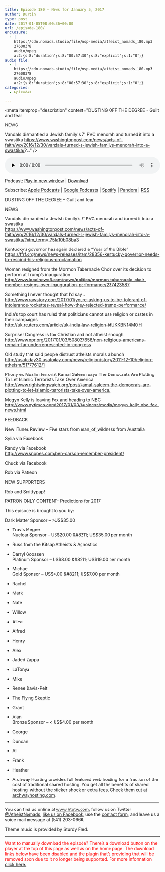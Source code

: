 ```yaml
---
title: ﻿Episode 180 – News for January 5, 2017
author: Dustin
type: post
date: 2017-01-05T08:00:36+00:00
url: /﻿episode-180/
enclosure:
  - |
    https://cdn.nomads.studio/file/nsp-media/atheist_nomads_180.mp3
    27600378
    audio/mpeg
    a:2:{s:8:"duration";s:8:"00:57:30";s:8:"explicit";s:1:"0";}
audio_file:
  - |
    https://cdn.nomads.studio/file/nsp-media/atheist_nomads_180.mp3
    27600378
    audio/mpeg
    a:2:{s:8:"duration";s:8:"00:57:30";s:8:"explicit";s:1:"0";}
categories:
  - Episodes

---
```

<div itemscope itemtype="http://schema.org/AudioObject">
  <meta itemprop="name" content="﻿Episode 180 &#8211; News for January 5, 2017" />
  
  <meta itemprop="uploadDate" content="2017-01-05T01:00:36-07:00" />
  
  <meta itemprop="encodingFormat" content="audio/mpeg" />
  
  <meta itemprop="duration" content="PT57M30S" />
  
  <meta itemprop="description" content="DUSTING OFF THE DEGREE - Guilt and fear

NEWS

Vandals dismantled a Jewish family's 7' PVC menorah and turned it into a swastika
https://www.washingtonpost.com/news/acts-of-faith/wp/2016/12/30/vandals-turned-a-jewish-familys-menorah-into-a-swastika/?..." />
  
  <meta itemprop="contentUrl" content="https://dts.podtrac.com/redirect.mp3/cdn.nomads.studio/file/nsp-media/atheist_nomads_180.mp3" />
  
  <meta itemprop="contentSize" content="26.3" />
  </p> 
  
  <div class="powerpress_player" id="powerpress_player_8442">
    <audio class="wp-audio-shortcode" id="audio-1393-186" preload="none" style="width: 100%;" controls="controls"><source type="audio/mpeg" src="https://dts.podtrac.com/redirect.mp3/cdn.nomads.studio/file/nsp-media/atheist_nomads_180.mp3?_=186" /><a href="https://dts.podtrac.com/redirect.mp3/cdn.nomads.studio/file/nsp-media/atheist_nomads_180.mp3">https://dts.podtrac.com/redirect.mp3/cdn.nomads.studio/file/nsp-media/atheist_nomads_180.mp3</a></audio>
  </div>
</div>

<p class="powerpress_links powerpress_links_mp3">
  Podcast: <a href="https://dts.podtrac.com/redirect.mp3/cdn.nomads.studio/file/nsp-media/atheist_nomads_180.mp3" class="powerpress_link_pinw" target="_blank" title="Play in new window" onclick="return powerpress_pinw('https://htotw.com/?powerpress_pinw=1393-podcast');" rel="nofollow">Play in new window</a> | <a href="https://dts.podtrac.com/redirect.mp3/cdn.nomads.studio/file/nsp-media/atheist_nomads_180.mp3" class="powerpress_link_d" title="Download" rel="nofollow" download="atheist_nomads_180.mp3">Download</a>
</p>

<p class="powerpress_links powerpress_subscribe_links">
  Subscribe: <a href="https://podcasts.apple.com/us/podcast/humanists-take-on-the-world/id530050098?mt=2&ls=1" class="powerpress_link_subscribe powerpress_link_subscribe_itunes" target="_blank" title="Subscribe on Apple Podcasts" rel="nofollow">Apple Podcasts</a> | <a href="https://www.google.com/podcasts?feed=aHR0cDovL2F0aGVpc3Rub21hZHMubGlic3luLmNvbS9yc3M%3D" class="powerpress_link_subscribe powerpress_link_subscribe_googleplay" target="_blank" title="Subscribe on Google Podcasts" rel="nofollow">Google Podcasts</a> | <a href="https://open.spotify.com/show/3LzK2xZGike6Tc1GEMtMbr?si=LieN9SNuTpq96smuaUsH8A" class="powerpress_link_subscribe powerpress_link_subscribe_spotify" target="_blank" title="Subscribe on Spotify" rel="nofollow">Spotify</a> | <a href="https://www.pandora.com/podcast/atheist-nomads/PC:10122?corr=62071012&part=ug" class="powerpress_link_subscribe powerpress_link_subscribe_pandora" target="_blank" title="Subscribe on Pandora" rel="nofollow">Pandora</a> | <a href="https://htotw.com/feed/podcast/" class="powerpress_link_subscribe powerpress_link_subscribe_rss" target="_blank" title="Subscribe via RSS" rel="nofollow">RSS</a>
</p>

DUSTING OFF THE DEGREE &#8211; Guilt and fear

NEWS

Vandals dismantled a Jewish family&#8217;s 7&#8242; PVC menorah and turned it into a swastika  
<a href="https://www.washingtonpost.com/news/acts-of-faith/wp/2016/12/30/vandals-turned-a-jewish-familys-menorah-into-a-swastika/?utm_term=.751a10b08ba3" target="_blank" rel="noopener">https://www.washingtonpost.com/news/acts-of-faith/wp/2016/12/30/vandals-turned-a-jewish-familys-menorah-into-a-swastika/?utm_term=.751a10b08ba3</a>

Kentucky&#8217;s governor has again declared a &#8220;Year of the Bible&#8221;  
<a href="https://ffrf.org/news/news-releases/item/28356-kentucky-governor-needs-to-rescind-his-religious-proclamation" target="_blank" rel="noopener">https://ffrf.org/news/news-releases/item/28356-kentucky-governor-needs-to-rescind-his-religious-proclamation</a>

Woman resigned from the Mormon Tabernacle Choir over its decision to perform at Trump’s inauguration  
<a href="http://www.localnews8.com/news/politics/mormon-tabernacle-choir-member-resigns-over-inauguration-performance/237423587" target="_blank" rel="noopener">http://www.localnews8.com/news/politics/mormon-tabernacle-choir-member-resigns-over-inauguration-performance/237423587</a>

Something I never thought that I&#8217;d say&#8230;  
<a href="http://www.rawstory.com/2017/01/youre-asking-us-to-be-tolerant-of-intolerance-rockettes-reveal-how-they-rejected-trump-performance/" target="_blank" rel="noopener">http://www.rawstory.com/2017/01/youre-asking-us-to-be-tolerant-of-intolerance-rockettes-reveal-how-they-rejected-trump-performance/</a>

India&#8217;s top court has ruled that politicians cannot use religion or castes in their campaigns  
<a href="http://uk.reuters.com/article/uk-india-law-religion-idUKKBN14M0IH" target="_blank" rel="noopener">http://uk.reuters.com/article/uk-india-law-religion-idUKKBN14M0IH</a>

Surprise! Congress is too Christian and not atheist enough  
<a href="http://www.npr.org/2017/01/03/508037656/non-religious-americans-remain-far-underrepresented-in-congress" target="_blank" rel="noopener">http://www.npr.org/2017/01/03/508037656/non-religious-americans-remain-far-underrepresented-in-congress</a>

Old study that said people distrust atheists morals a bunch  
<a href="http://usatoday30.usatoday.com/news/religion/story/2011-12-10/religion-atheism/51777612/1" target="_blank" rel="noopener">http://usatoday30.usatoday.com/news/religion/story/2011-12-10/religion-atheism/51777612/1</a>

Phony ex Muslim terrorist Kamal Saleem says The Democrats Are Plotting To Let Islamic Terrorists Take Over America  
<a href="http://www.rightwingwatch.org/post/kamal-saleem-the-democrats-are-plotting-to-let-islamic-terrorists-take-over-america/" target="_blank" rel="noopener">http://www.rightwingwatch.org/post/kamal-saleem-the-democrats-are-plotting-to-let-islamic-terrorists-take-over-america/</a>

Megyn Kelly is leaving Fox and heading to NBC  
<a href="http://www.nytimes.com/2017/01/03/business/media/megyn-kelly-nbc-fox-news.html" target="_blank" rel="noopener">http://www.nytimes.com/2017/01/03/business/media/megyn-kelly-nbc-fox-news.html</a>

FEEDBACK

New iTunes Review &#8211; Five stars from man\_of\_wildness from Australia

Sylia via Facebook

Randy via Facebook  
<a href="http://www.snopes.com/ben-carson-remember-president/" target="_blank" rel="noopener">http://www.snopes.com/ben-carson-remember-president/</a>

Chuck via Facebook

Rob via Patreon

NEW SUPPORTERS

Rob and Smittypap!

PATRON ONLY CONTENT- Predictions for 2017

This episode is brought to you by:

Dark Matter Sponsor &#8211; >US$35.00  
* Travis Megee  
Nuclear Sponsor &#8211; US$20.00 &#8211; US$35.00 per month  
* Russ from the Kitsap Atheists & Agnostics  
* Darryl Goossen  
Platinum Sponsor &#8211; US$8.00 &#8211; US$19.00 per month  
* Michael  
Gold Sponsor &#8211; US$4.00 &#8211; US$7.00 per month  
* Rachel  
* Mark  
* Nate  
* Willow  
* Alice  
* Alfred  
* Henry  
* Alex  
* Jaded Zappa  
* LaTonya  
* Mike  
* Renee Davis-Pelt  
* The Flying Skeptic  
* Grant  
* Alan  
Bronze Sponsor &#8211; < US$4.00 per month  
* George  
* Duncan  
* Al  
* Frank  
* Heather

* Archway Hosting provides full featured web hosting for a fraction of the cost of traditional shared hosting. You get all the benefits of shared hosting, without the sticker shock or extra fees. Check them out at <a href="http://archwayhosting.com/" target="_blank" rel="noopener">archwayhosting.com</a>.

<hr width="500" />

You can find us online at <a href="https://www.htotw.com/" target="_blank" rel="noopener">www.htotw.com</a>, follow us on Twitter <a href="https://htotw.com/twitter" target="_blank" rel="noopener">@AtheistNomads</a>, <a href="https://htotw.com/facebook" target="_blank" rel="noopener">like us on Facebook</a>, use the [contact form](https://htotw.com/contact), and leave us a voice mail message at (541) 203-0666.

Theme music is provided by Sturdy Fred.

* * *

<span style="color: #ff0000;">Want to manually download the episode? There&#8217;s a download button on the player at the top of this page as well as on the home page. The download links below have been disabled and the plugin that&#8217;s providing that will be removed soon due to it no longer being supported. For more information <a href="https://www.htotw.com/2017/old-feeds/">click here.</a></span>